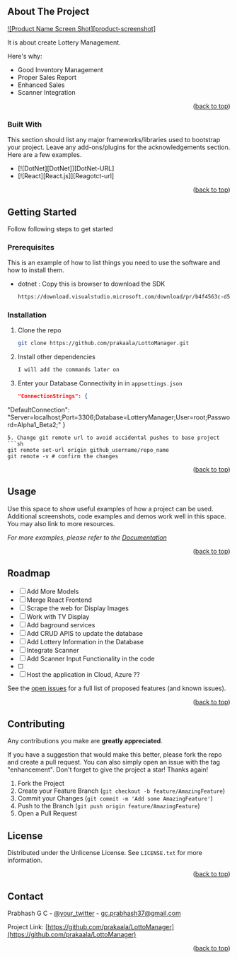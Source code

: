 ## About The Project

[![Product Name Screen Shot][product-screenshot]](https://example.com)

It is about  create Lottery Management. 

Here's why:
* Good Inventory Management
* Proper Sales Report
* Enhanced Sales 
* Scanner Integration




<p align="right">(<a href="#readme-top">back to top</a>)</p>



### Built With

This section should list any major frameworks/libraries used to bootstrap your project. Leave any add-ons/plugins for the acknowledgements section. Here are a few examples.

* [![DotNet][DotNet]][DotNet-URL]
* [![React][React.js]][Reagotct-url]


<p align="right">(<a href="#readme-top">back to top</a>)</p>



<!-- GETTING STARTED -->
## Getting Started

Follow following steps to get started

### Prerequisites

This is an example of how to list things you need to use the software and how to install them.
* dotnet : Copy this is browser to download the SDK
  ```sh
  https://download.visualstudio.microsoft.com/download/pr/b4f4563c-d597-4ae0-b600-325906a8cfed/b31b22966e3d486aefb9f87bf8da643e/dotnet-sdk-8.0.405-osx-arm64.pkg
  ```

### Installation

1. Clone the repo
   ```sh
   git clone https://github.com/prakaala/LottoManager.git
   ```
3. Install other dependencies
    ```sh
    I will add the commands later on
    ```
   
4. Enter your Database Connectivity in  in `appsettings.json`
   ```json
   "ConnectionStrings": {
  "DefaultConnection": "Server=localhost;Port=3306;Database=LotteryManager;User=root;Password=Alpha1_Beta2;"
    }
   ```
5. Change git remote url to avoid accidental pushes to base project
   ```sh
   git remote set-url origin github_username/repo_name
   git remote -v # confirm the changes
   ```

<p align="right">(<a href="#readme-top">back to top</a>)</p>



<!-- USAGE EXAMPLES -->
## Usage

Use this space to show useful examples of how a project can be used. Additional screenshots, code examples and demos work well in this space. You may also link to more resources.

_For more examples, please refer to the [Documentation](https://example.com)_

<p align="right">(<a href="#readme-top">back to top</a>)</p>



<!-- ROADMAP -->
## Roadmap

- [ ] Add More Models 
- [ ] Merge React Frontend 
- [ ] Scrape the web for Display Images 
- [ ] Work with TV Display
- [ ] Add baground services 
- [ ] Add CRUD APIS to update the database 
- [ ] Add Lottery Information in the Database
- [ ] Integrate Scanner 
- [ ] Add Scanner Input Functionality in the code
- [ ] 
- [ ] Host the application in Cloud, Azure ??

See the [open issues](https://github.com/prakaala/LottoManager/issues) for a full list of proposed features (and known issues).

<p align="right">(<a href="#readme-top">back to top</a>)</p>



<!-- CONTRIBUTING -->
## Contributing

Any contributions you make are **greatly appreciated**.

If you have a suggestion that would make this better, please fork the repo and create a pull request. You can also simply open an issue with the tag "enhancement".
Don't forget to give the project a star! Thanks again!

1. Fork the Project
2. Create your Feature Branch (`git checkout -b feature/AmazingFeature`)
3. Commit your Changes (`git commit -m 'Add some AmazingFeature'`)
4. Push to the Branch (`git push origin feature/AmazingFeature`)
5. Open a Pull Request


<!-- LICENSE -->
## License

Distributed under the Unlicense License. See `LICENSE.txt` for more information.

<p align="right">(<a href="#readme-top">back to top</a>)</p>



<!-- CONTACT -->
## Contact

Prabhash G C - [@your_twitter](https://twitter.com/your_username) - gc.prabhash37@gmail.com

Project Link: [https://github.com/prakaala/LottoManager](https://github.com/prakaala/LottoManager)

<p align="right">(<a href="#readme-top">back to top</a>)</p>
